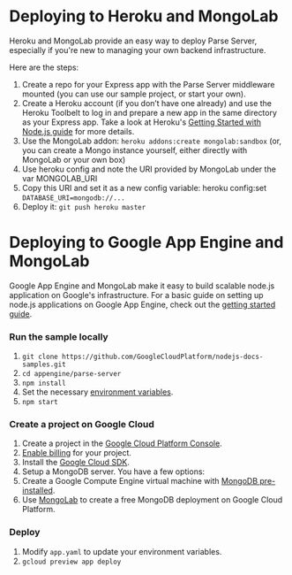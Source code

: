 # Deploying to Heroku and MongoLab

Heroku and MongoLab provide an easy way to deploy Parse Server, especially if you're new to managing your own backend infrastructure.

Here are the steps:

1. Create a repo for your Express app with the Parse Server middleware mounted (you can use our sample project, or start your own).
2. Create a Heroku account (if you don’t have one already) and use the Heroku Toolbelt to log in and prepare a new app in the same directory as your Express app. Take a look at Heroku's [Getting Started with Node.js guide](https://devcenter.heroku.com/articles/getting-started-with-nodejs#introduction) for more details.
3. Use the MongoLab addon: `heroku addons:create mongolab:sandbox` (or, you can create a Mongo instance yourself, either directly with MongoLab or your own box)
4. Use heroku config and note the URI provided by MongoLab under the var MONGOLAB_URI
5. Copy this URI and set it as a new config variable: heroku config:set `DATABASE_URI=mongodb://...`
6. Deploy it: `git push heroku master`

# Deploying to Google App Engine and MongoLab

Google App Engine and MongoLab make it easy to build scalable node.js application on Google's infrastructure. For a basic guide on setting up node.js applications on Google App Engine, check out the [getting started guide](https://cloud.google.com/nodejs/getting-started/hello-world).

### Run the sample locally

1. `git clone https://github.com/GoogleCloudPlatform/nodejs-docs-samples.git`
2. `cd appengine/parse-server`
3. `npm install`
4. Set the necessary [environment variables](https://github.com/GoogleCloudPlatform/nodejs-docs-samples/blob/master/appengine/parse-server/server.js#L23).
5. `npm start`

### Create a project on Google Cloud

1. Create a project in the [Google Cloud Platform Console](https://console.cloud.google.com/).
2. [Enable billing](https://console.cloud.google.com/project/_/settings) for your project.
3. Install the [Google Cloud SDK](https://cloud.google.com/sdk/).
4. Setup a MongoDB server.  You have a few options:
  1. Create a Google Compute Engine virtual machine with [MongoDB pre-installed](https://cloud.google.com/launcher/?q=mongodb).
  2. Use [MongoLab](https://mongolab.com/google/) to create a free MongoDB deployment on Google Cloud Platform.

### Deploy

1. Modify `app.yaml` to update your environment variables. 
2. `gcloud preview app deploy`



